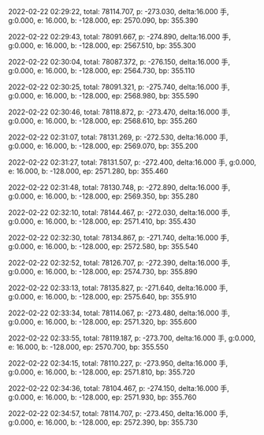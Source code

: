 2022-02-22 02:29:22, total: 78114.707, p: -273.030, delta:16.000 手, g:0.000, e: 16.000, b: -128.000, ep: 2570.090, bp: 355.390

2022-02-22 02:29:43, total: 78091.667, p: -274.890, delta:16.000 手, g:0.000, e: 16.000, b: -128.000, ep: 2567.510, bp: 355.300

2022-02-22 02:30:04, total: 78087.372, p: -276.150, delta:16.000 手, g:0.000, e: 16.000, b: -128.000, ep: 2564.730, bp: 355.110

2022-02-22 02:30:25, total: 78091.321, p: -275.740, delta:16.000 手, g:0.000, e: 16.000, b: -128.000, ep: 2568.980, bp: 355.590

2022-02-22 02:30:46, total: 78118.872, p: -273.470, delta:16.000 手, g:0.000, e: 16.000, b: -128.000, ep: 2568.610, bp: 355.260

2022-02-22 02:31:07, total: 78131.269, p: -272.530, delta:16.000 手, g:0.000, e: 16.000, b: -128.000, ep: 2569.070, bp: 355.200

2022-02-22 02:31:27, total: 78131.507, p: -272.400, delta:16.000 手, g:0.000, e: 16.000, b: -128.000, ep: 2571.280, bp: 355.460

2022-02-22 02:31:48, total: 78130.748, p: -272.890, delta:16.000 手, g:0.000, e: 16.000, b: -128.000, ep: 2569.350, bp: 355.280

2022-02-22 02:32:10, total: 78144.467, p: -272.030, delta:16.000 手, g:0.000, e: 16.000, b: -128.000, ep: 2571.410, bp: 355.430

2022-02-22 02:32:30, total: 78134.867, p: -271.740, delta:16.000 手, g:0.000, e: 16.000, b: -128.000, ep: 2572.580, bp: 355.540

2022-02-22 02:32:52, total: 78126.707, p: -272.390, delta:16.000 手, g:0.000, e: 16.000, b: -128.000, ep: 2574.730, bp: 355.890

2022-02-22 02:33:13, total: 78135.827, p: -271.640, delta:16.000 手, g:0.000, e: 16.000, b: -128.000, ep: 2575.640, bp: 355.910

2022-02-22 02:33:34, total: 78114.067, p: -273.480, delta:16.000 手, g:0.000, e: 16.000, b: -128.000, ep: 2571.320, bp: 355.600

2022-02-22 02:33:55, total: 78119.187, p: -273.700, delta:16.000 手, g:0.000, e: 16.000, b: -128.000, ep: 2570.700, bp: 355.550

2022-02-22 02:34:15, total: 78110.227, p: -273.950, delta:16.000 手, g:0.000, e: 16.000, b: -128.000, ep: 2571.810, bp: 355.720

2022-02-22 02:34:36, total: 78104.467, p: -274.150, delta:16.000 手, g:0.000, e: 16.000, b: -128.000, ep: 2571.930, bp: 355.760

2022-02-22 02:34:57, total: 78114.707, p: -273.450, delta:16.000 手, g:0.000, e: 16.000, b: -128.000, ep: 2572.390, bp: 355.730